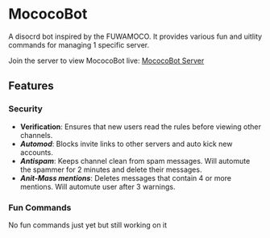 # MococoBot

A disocrd bot inspired by the FUWAMOCO. It provides various fun and uitlity commands for managing 1 specific server.

Join the server to view MococoBot live: [MococoBot Server](https://discord.gg/vtwsqP3svF)

## Features

### Security
- **Verification**: Ensures that new users read the rules before viewing other channels.
- ***Automod***: Blocks invite links to other servers and auto kick new accounts.
- ***Antispam***: Keeps channel clean from spam messages. Will automute the spammer for 2 minutes and delete their messages.
- ***Anit-Mass mentions***: Deletes messages that contain 4 or more mentions. Will automute user after 3 warnings.

### Fun Commands
No fun commands just yet but still working on it
